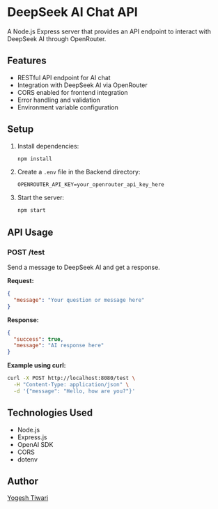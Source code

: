 # DeepSeek AI Chat API

A Node.js Express server that provides an API endpoint to interact with DeepSeek AI through OpenRouter.

## Features

- RESTful API endpoint for AI chat
- Integration with DeepSeek AI via OpenRouter
- CORS enabled for frontend integration
- Error handling and validation
- Environment variable configuration

## Setup

1. Install dependencies:
   ```bash
   npm install
   ```

2. Create a `.env` file in the Backend directory:
   ```
   OPENROUTER_API_KEY=your_openrouter_api_key_here
   ```

3. Start the server:
   ```bash
   npm start
   ```

## API Usage

### POST /test

Send a message to DeepSeek AI and get a response.

**Request:**
```json
{
  "message": "Your question or message here"
}
```

**Response:**
```json
{
  "success": true,
  "message": "AI response here"
}
```

**Example using curl:**
```bash
curl -X POST http://localhost:8080/test \
  -H "Content-Type: application/json" \
  -d '{"message": "Hello, how are you?"}'
```

## Technologies Used

- Node.js
- Express.js
- OpenAI SDK
- CORS
- dotenv

## Author

[Yogesh Tiwari](https://github.com/Yogeshty1)